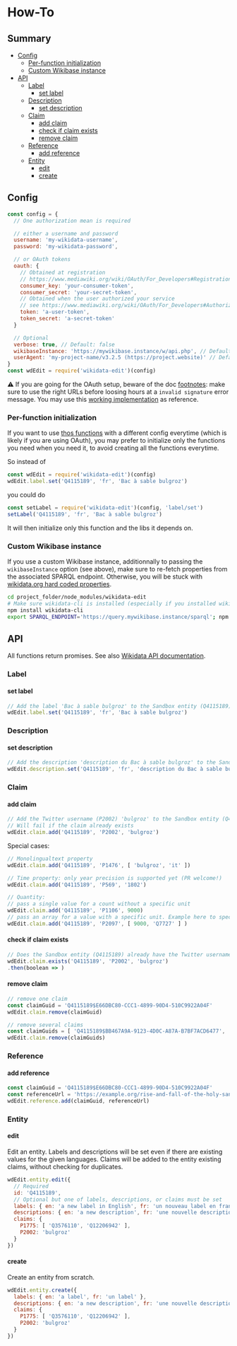# How-To

## Summary

<!-- START doctoc generated TOC please keep comment here to allow auto update -->
<!-- DON'T EDIT THIS SECTION, INSTEAD RE-RUN doctoc TO UPDATE -->


- [Config](#config)
  - [Per-function initialization](#per-function-initialization)
  - [Custom Wikibase instance](#custom-wikibase-instance)
- [API](#api)
  - [Label](#label)
    - [set label](#set-label)
  - [Description](#description)
    - [set description](#set-description)
  - [Claim](#claim)
    - [add claim](#add-claim)
    - [check if claim exists](#check-if-claim-exists)
    - [remove claim](#remove-claim)
  - [Reference](#reference)
    - [add reference](#add-reference)
  - [Entity](#entity)
    - [edit](#edit)
    - [create](#create)

<!-- END doctoc generated TOC please keep comment here to allow auto update -->

## Config
```js
const config = {
  // One authorization mean is required

  // either a username and password
  username: 'my-wikidata-username',
  password: 'my-wikidata-password',

  // or OAuth tokens
  oauth: {
    // Obtained at registration
    // https://www.mediawiki.org/wiki/OAuth/For_Developers#Registration
    consumer_key: 'your-consumer-token',
    consumer_secret: 'your-secret-token',
    // Obtained when the user authorized your service
    // see https://www.mediawiki.org/wiki/OAuth/For_Developers#Authorization
    token: 'a-user-token',
    token_secret: 'a-secret-token'
  }

  // Optional
  verbose: true, // Default: false
  wikibaseInstance: 'https://mywikibase.instance/w/api.php', // Default: https://www.wikidata.org/w/api.php
  userAgent: 'my-project-name/v3.2.5 (https://project.website)' // Default: `wikidata-edit/${pkg.version} (https://github.com/maxlath/wikidata-edit)`
}
const wdEdit = require('wikidata-edit')(config)
```

:warning: If you are going for the OAuth setup, beware of the doc [footnotes](https://www.mediawiki.org/wiki/OAuth/For_Developers#Notes): make sure to use the right URLs before loosing hours at a `invalid signature` error message. You may use this [working implementation](https://github.com/inventaire/inventaire/blob/3dbec5706f414f3359d2437f9e2ca59d9b6b0687/server/controllers/auth/wikidata_oauth.coffee) as reference.

### Per-function initialization
If you want to use [thos functions](#API) with a different config everytime (which is likely if you are using OAuth), you may prefer to initialize only the functions you need when you need it, to avoid creating all the functions everytime.

So instead of
```js
const wdEdit = require('wikidata-edit')(config)
wdEdit.label.set('Q4115189', 'fr', 'Bac à sable bulgroz')
```
you could do
```js
const setLabel = require('wikidata-edit')(config, 'label/set')
setLabel('Q4115189', 'fr', 'Bac à sable bulgroz')
```
It will then initialize only this function and the libs it depends on.

### Custom Wikibase instance

If you use a custom Wikibase instance, additionnally to passing the `wikibaseInstance` option (see above), make sure to re-fetch properties from the associated SPARQL endpoint. Otherwise, you will be stuck with [wikidata.org hard coded properties](https://github.com/maxlath/wikidata-edit/blob/ae13c6d5923edd3c092f25ee76fa141e7777aad0/lib/properties/properties.js).
```sh
cd project_folder/node_modules/wikidata-edit
# Make sure wikidata-cli is installed (especially if you installed wikidata-edit in production mode)
npm install wikidata-cli
export SPARQL_ENDPOINT='https://query.mywikibase.instance/sparql'; npm run update-properties
```

## API

All functions return promises.
See also [Wikidata API documentation](https://www.wikidata.org/w/api.php).

### Label
#### set label
```js
// Add the label 'Bac à sable bulgroz' to the Sandbox entity (Q4115189) in French
wdEdit.label.set('Q4115189', 'fr', 'Bac à sable bulgroz')
```

### Description
#### set description
```js
// Add the description 'description du Bac à sable bulgroz' to the Sandbox entity (Q4115189) in French
wdEdit.description.set('Q4115189', 'fr', 'description du Bac à sable bulgroz')
```

### Claim
#### add claim
```js
// Add the Twitter username (P2002) 'bulgroz' to the Sandbox entity (Q4115189)
// Will fail if the claim already exists
wdEdit.claim.add('Q4115189', 'P2002', 'bulgroz')

```
Special cases:
```js
// Monolingualtext property
wdEdit.claim.add('Q4115189', 'P1476', [ 'bulgroz', 'it' ])

// Time property: only year precision is supported yet (PR welcome!)
wdEdit.claim.add('Q4115189', 'P569', '1802')

// Quantity:
// pass a single value for a count without a specific unit
wdEdit.claim.add('Q4115189', 'P1106', 9000)
// pass an array for a value with a specific unit. Example here to specify minutes (Q7727)
wdEdit.claim.add('Q4115189', 'P2097', [ 9000, 'Q7727' ] )
```

#### check if claim exists
```js
// Does the Sandbox entity (Q4115189) already have the Twitter username (P2002) 'bulgroz'?
wdEdit.claim.exists('Q4115189', 'P2002', 'bulgroz')
.then(boolean => )
```

#### remove claim
```js
// remove one claim
const claimGuid = 'Q4115189$E66DBC80-CCC1-4899-90D4-510C9922A04F'
wdEdit.claim.remove(claimGuid)

// remove several claims
const claimGuids = [ 'Q4115189$BB467A9A-9123-4D0C-A87A-B7BF7ACD6477', 'Q4115189$D2CC0D8C-187C-40CD-8CF3-F6AAFE1496F4' ]
wdEdit.claim.remove(claimGuids)
```

### Reference

#### add reference

```js
const claimGuid = 'Q4115189$E66DBC80-CCC1-4899-90D4-510C9922A04F'
const referenceUrl = 'https://example.org/rise-and-fall-of-the-holy-sand-box'
wdEdit.reference.add(claimGuid, referenceUrl)
```

### Entity

#### edit
Edit an entity. Labels and descriptions will be set even if there are existing values for the given languages. Claims will be added to the entity existing claims, without checking for duplicates.
```js
wdEdit.entity.edit({
  // Required
  id: 'Q4115189',
  // Optional but one of labels, descriptions, or claims must be set
  labels: { en: 'a new label in English', fr: 'un nouveau label en français' },
  descriptions: { en: 'a new description', fr: 'une nouvelle description' },
  claims: {
    P1775: [ 'Q3576110', 'Q12206942' ],
    P2002: 'bulgroz'
  }
})
```

#### create
Create an entity from scratch.
```js
wdEdit.entity.create({
  labels: { en: 'a label', fr: 'un label' },
  descriptions: { en: 'a new description', fr: 'une nouvelle description' },
  claims: {
    P1775: [ 'Q3576110', 'Q12206942' ],
    P2002: 'bulgroz'
  }
})
```
